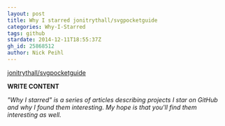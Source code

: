```yaml
---
layout: post
title: Why I starred jonitrythall/svgpocketguide
categories: Why-I-Starred
tags: github
stardate: 2014-12-11T18:55:37Z
gh_id: 25868512
author: Nick Peihl
---
```


[jonitrythall/svgpocketguide](star.repo.html_url)

**WRITE CONTENT**

*"Why I starred" is a series of articles describing projects I star on GitHub and why I found them interesting. My hope is that you'll find them interesting as well.*

